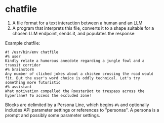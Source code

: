 # chatfile

1) A file format for a text interaction between a human and an LLM
2) A program that interprets this file, converts it to a shape suitable for a chosen LLM endpoint, sends it, and populates the response

Example chatfile:
```
#! /usr/bin/env chatfile
#% user
Kindly relate a humorous anecdote regarding a jungle fowl and a transit corridor
#% brainstorm
Any number of cliched jokes about a chicken crossing the road would fit. But the user's word choice is oddly technical. Let's try something more futuristic
#% assistant
What motivation compelled the RoosterBot to trespass across the hyperlane? To access the excluded zone!
```

Blocks are delimited by a Persona Line, which begins `#%` and optionally includes API parameter settings or references to "personas". A persona is a prompt and possibly some parameter settings.